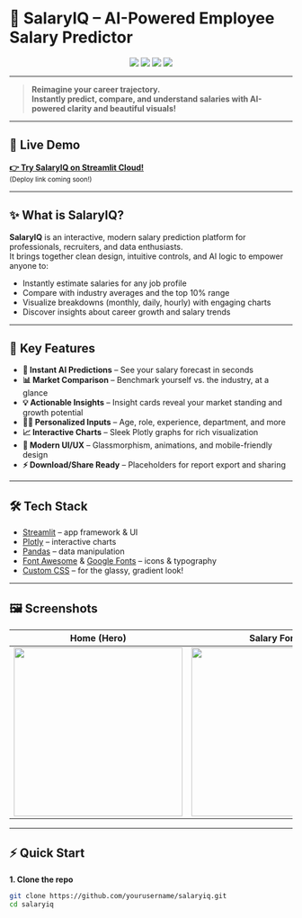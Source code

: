 # 💼 SalaryIQ – AI-Powered Employee Salary Predictor

<p align="center">
  <img src="https://img.shields.io/badge/Streamlit-1.33+-brightgreen?logo=streamlit" />
  <img src="https://img.shields.io/badge/Python-3.10+-blue?logo=python" />
  <img src="https://img.shields.io/badge/Plotly-Data%20Viz-orange?logo=plotly" />
  <img src="https://img.shields.io/github/license/yourusername/salaryiq" />
</p>

---

> **Reimagine your career trajectory.  
> Instantly predict, compare, and understand salaries with AI-powered clarity and beautiful visuals!**

---

## 🚀 Live Demo

**[👉 Try SalaryIQ on Streamlit Cloud!](#)**
<br>
<sub>(Deploy link coming soon!)</sub>

---

## ✨ What is SalaryIQ?

**SalaryIQ** is an interactive, modern salary prediction platform for professionals, recruiters, and data enthusiasts.  
It brings together clean design, intuitive controls, and AI logic to empower anyone to:

- Instantly estimate salaries for any job profile
- Compare with industry averages and the top 10% range
- Visualize breakdowns (monthly, daily, hourly) with engaging charts
- Discover insights about career growth and salary trends

---

## 🎨 Key Features

- **🔮 Instant AI Predictions** – See your salary forecast in seconds
- **📊 Market Comparison** – Benchmark yourself vs. the industry, at a glance
- **💡 Actionable Insights** – Insight cards reveal your market standing and growth potential
- **🧑‍💼 Personalized Inputs** – Age, role, experience, department, and more
- **📈 Interactive Charts** – Sleek Plotly graphs for rich visualization
- **🌈 Modern UI/UX** – Glassmorphism, animations, and mobile-friendly design
- **⚡ Download/Share Ready** – Placeholders for report export and sharing

---

## 🛠️ Tech Stack

- [Streamlit](https://streamlit.io/) – app framework & UI
- [Plotly](https://plotly.com/) – interactive charts
- [Pandas](https://pandas.pydata.org/) – data manipulation
- [Font Awesome](https://fontawesome.com/) & [Google Fonts](https://fonts.google.com/) – icons & typography
- [Custom CSS](assets/custom.css) – for the glassy, gradient look!

---

## 🖼️ Screenshots

<div align="center">

| Home (Hero) | Salary Form | Results & Insights |
|:---:|:---:|:---:|
| <img src="https://github.com/user-attachments/assets/6d47673d-2477-4581-b121-7ea63282e608" width="300"/> | <img src="https://github.com/user-attachments/assets/e8f24fb1-5420-4ac8-bac8-073cf7f5c6fc" width="300"/> | <img src="https://github.com/user-attachments/assets/1464ce73-d216-4a6d-b2b0-5946e431831e" width="300"/> |

</div>

---

## ⚡ Quick Start

**1. Clone the repo**

```bash
git clone https://github.com/yourusername/salaryiq.git
cd salaryiq
